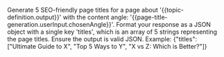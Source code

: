 
Generate 5 SEO-friendly page titles for a page about '{{topic-definition.output}}' with the content angle: '{{page-title-generation.userInput.chosenAngle}}'.
Format your response as a JSON object with a single key 'titles', which is an array of 5 strings representing the page titles.
Ensure the output is valid JSON. Example: {"titles": ["Ultimate Guide to X", "Top 5 Ways to Y", "X vs Z: Which is Better?"]}
